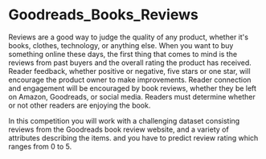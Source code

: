 # Goodreads_Books_Reviews


Reviews are a good way to judge the quality of any product, whether it's books, clothes, technology, or anything else. When you want to buy something online these days, the first thing that comes to mind is the reviews from past buyers and the overall rating the product has received.
Reader feedback, whether positive or negative, five stars or one star, will encourage the product owner to make improvements.
Reader connection and engagement will be encouraged by book reviews, whether they be left on Amazon, Goodreads, or social media. Readers must determine whether or not other readers are enjoying the book.

In this competition you will work with a challenging dataset consisting reviews from the Goodreads book review website, and a variety of attributes describing the items. and you have to predict review rating which ranges from 0 to 5.
